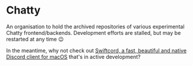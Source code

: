 # Chatty

An organisation to hold the archived repositories of various
experimental Chatty frontend/backends. Development efforts
are stalled, but may be restarted at any time 😉

In the meantime, why not check out [Swiftcord, a fast, beautiful
and native Discord client for macOS](https://github.com/SwiftcordApp/Swiftcord)
that's in active development?
